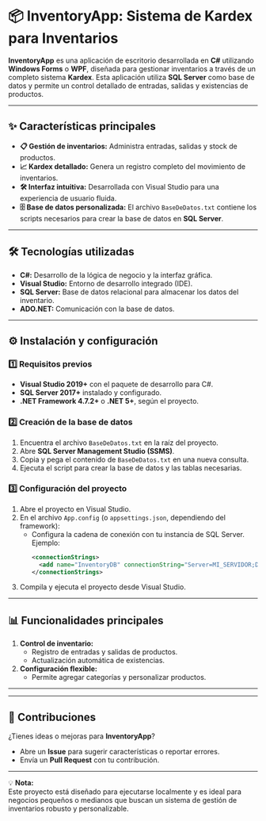 # 📦 **InventoryApp: Sistema de Kardex para Inventarios**

**InventoryApp** es una aplicación de escritorio desarrollada en **C#** utilizando **Windows Forms** o **WPF**, diseñada para gestionar inventarios a través de un completo sistema **Kardex**. Esta aplicación utiliza **SQL Server** como base de datos y permite un control detallado de entradas, salidas y existencias de productos.  

---

## ✨ **Características principales**  
- **📋 Gestión de inventarios:** Administra entradas, salidas y stock de productos.  
- **📈 Kardex detallado:** Genera un registro completo del movimiento de inventarios.  
- **🛠️ Interfaz intuitiva:** Desarrollada con Visual Studio para una experiencia de usuario fluida.  
- **🗄️ Base de datos personalizada:** El archivo `BaseDeDatos.txt` contiene los scripts necesarios para crear la base de datos en **SQL Server**.  

---

## 🛠️ **Tecnologías utilizadas**  
- **C#:** Desarrollo de la lógica de negocio y la interfaz gráfica.  
- **Visual Studio:** Entorno de desarrollo integrado (IDE).  
- **SQL Server:** Base de datos relacional para almacenar los datos del inventario.  
- **ADO.NET:** Comunicación con la base de datos.  

---

## ⚙️ **Instalación y configuración**  

### 1️⃣ Requisitos previos  
- **Visual Studio 2019+** con el paquete de desarrollo para C#.  
- **SQL Server 2017+** instalado y configurado.  
- **.NET Framework 4.7.2+** o **.NET 5+**, según el proyecto.  

### 2️⃣ Creación de la base de datos  
1. Encuentra el archivo `BaseDeDatos.txt` en la raíz del proyecto.  
2. Abre **SQL Server Management Studio (SSMS)**.  
3. Copia y pega el contenido de `BaseDeDatos.txt` en una nueva consulta.  
4. Ejecuta el script para crear la base de datos y las tablas necesarias.  

### 3️⃣ Configuración del proyecto  
1. Abre el proyecto en Visual Studio.  
2. En el archivo `App.config` (o `appsettings.json`, dependiendo del framework):  
   - Configura la cadena de conexión con tu instancia de SQL Server. Ejemplo:  
     ```xml
     <connectionStrings>
       <add name="InventoryDB" connectionString="Server=MI_SERVIDOR;Database=InventoryAppDB;User Id=USUARIO;Password=CONTRASEÑA;" providerName="System.Data.SqlClient" />
     </connectionStrings>
     ```  
3. Compila y ejecuta el proyecto desde Visual Studio.  

---

## 📊 **Funcionalidades principales**  
1. **Control de inventario:**  
   - Registro de entradas y salidas de productos.  
   - Actualización automática de existencias.  
2. **Configuración flexible:**  
   - Permite agregar categorías y personalizar productos.  

---

---

## 🤝 **Contribuciones**  
¿Tienes ideas o mejoras para **InventoryApp**?  
- Abre un **Issue** para sugerir características o reportar errores.  
- Envía un **Pull Request** con tu contribución.  

---

💡 **Nota:**  
Este proyecto está diseñado para ejecutarse localmente y es ideal para negocios pequeños o medianos que buscan un sistema de gestión de inventarios robusto y personalizable.  
